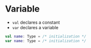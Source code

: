 # Variable

- `val` declares a constant
- `var` declares a variable

```kotlin
val name: Type = /* initialization */
var name: Type = /* initialization */
```
